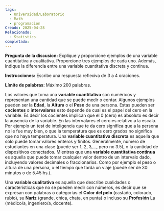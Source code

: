 ```yaml
---
tags:
  - Universidad/Laboratorio
  - Math
  - programacion
Creado: 2025-04-28
Relacionado:
  - Statistics
completado:
---
```


 
**Pregunta de la discusion:**
Explique y proporcione ejemplos de una variable cuantitativa y cualitativa. Proporcione tres ejemplos de cada uno. Además, indique la diferencia entre una variable cuantitativa discreta y continua.

**Instrucciones:**
Escribe una respuesta reflexiva de 3 a 4 oraciones.

**Límite de palabras:** Máximo 200 palabras.

Los valores que toma una **variable cuantitativa** son numéricos y representan una cantidad que se puede medir o contar. Algunos ejemplos pueden ser la **Edad**, la **Altura** o el **Peso** de una persona. Estas pueden ser **cocientes** o **intervalares** esto depende de cual es el papel del cero en la variable. Es decir los cocientes implican que el 0 (cero) es absoluto es decir la ausencia de la variable. En las intervalares el cero es relativo a la escala. Por ejemplo un test de inteligencia que te da cero significa que a la persona no le fue muy bien, o que la temperatura que es cero grados no significa que no haya temperatura. Una **variable cuantitativa discreta** es aquella que solo puede tomar valores enteros y finitos. Generalmente, numero de estudiantes en una clase (puede ser 1, 2, 3,..., pero no 3.5), o la cantidad de dispositivos conectados. Mientras que una **variable cuantitativa continua** es aquella que puede tomar cualquier valor dentro de un intervalo dado, incluyendo valores decimales o fraccionarios. Como por ejemplo el peso o altura de una persona, o el tiempo que tarda un viaje (puede ser de 30 minutos o de 5.45 hs.).

Una **variable cualitativa** es aquella que describe cualidades o características que no se pueden medir con números, es decir que se expresan con palabras o categorías el **Color del pelo** (castaño, colorado, rubio), su **Nariz** (grande, chica, chata, en punta) o incluso su **Profesión** La (médico/a, ingeniero/a, docente).

